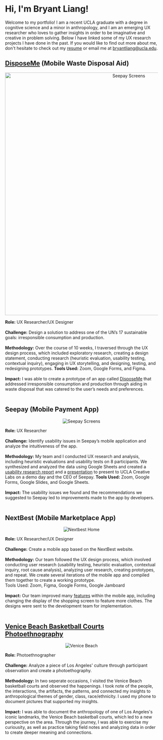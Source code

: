 # Hi, I'm Bryant Liang!

<!-- 
<p align="center">
  <img width="300px" src="https://user-images.githubusercontent.com/79380837/206579489-8d5c1fdc-cf69-4482-b45f-f02ea8c8965e.jpeg" alt="headshot">
</p>
-->

Welcome to my portfolio! I am a recent UCLA graduate with a degree in cognitive science and a minor in anthropology, and I am an emerging UX researcher who loves to gather insights in order to be imaginative and creative in problem solving. Below I have linked some of my UX research projects I have done in the past. If you would like to find out more about me, don't hesitate to check out my [resume](https://drive.google.com/drive/u/1/my-drive) or email me at bryantliang@ucla.edu. 

<!-- 
Useful Links
1. Basic Github Markdown: https://docs.github.com/en/get-started/writing-on-github/getting-started-with-writing-and-formatting-on-github/basic-writing-and-formatting-syntax
2. DH 110 Github Web Documentation (turning it into index.html): https://docs.google.com/document/d/1vpEVgwfK1LEzB7UEqBU0UpTRvDqYNHJKQGJXOTFqaYU/edit
3. DH 110 Responsive/Bootstrap Tutorial (making it nice): https://docs.google.com/document/d/1CyYUvt42pAI6hiE1CmHUlvB4nJ4RwENeRrh5m_W42jI/edit
-->

## [DisposeMe](https://github.com/brygoesmoo/DH110/tree/main/Portfolio) (Mobile Waste Disposal Aid)
<p align="center">
  <img width="800px" src="https://user-images.githubusercontent.com/79380837/206577164-4c33b189-0411-4ec0-ae20-eaffe3d21ada.png" alt="Seepay Screens">
</p>

**Role:** UX Researcher/UX Designer
<br><br> **Challenge:** Design a solution to address one of the UN’s 17 sustainable goals: irresponsible consumption and production. 
<br><br> **Methodology:** Over the course of 10 weeks, I traversed through the UX design process, which included exploratory research, creating a design statement, conducting research (heuristic evaluation, usability testing, contextual inquiry), engaging in UX storytelling, and designing, testing, and redesigning prototypes. **Tools Used:** Zoom, Google Forms, and Figma. 
<br><br> **Impact:** I was able to create a prototype of an app called [DisposeMe](https://github.com/brygoesmoo/DH110/tree/main/Portfolio) that addressed irresponsible consumption and production through aiding in waste disposal that was catered to the user’s needs and preferences. 
<br><br>

## Seepay (Mobile Payment App)
<p align="center">
  <img src="https://user-images.githubusercontent.com/79380837/206574239-dc6c5d44-8819-463c-8fc1-8b5509ed941d.png" alt="Seepay Screens">
</p>

**Role:** UX Researcher
<br><br> **Challenge:** Identify usability issues in Seepay’s mobile application and analyze the intuitiveness of the app. 
<br><br> **Methodology:**  My team and I conducted UX research and analysis, including heuristic evaluations and usability tests on 8 participants. We synthesized and analyzed the data using Google Sheets and created a [usability research report](https://drive.google.com/file/d/1rKBLxrFM66W1Xq9ECBqj0PpdzZ-j2HBB/view?usp=sharing) and a [presentation](https://drive.google.com/file/d/1ub9fs-LU3hb_aM4atjm28EgqUDebTloO/view?usp=sharing) to present to UCLA Creative Labs on a demo day and the CEO of Seepay. **Tools Used:** Zoom, Google Forms, Google Slides, and Google Sheets.
<br><br> **Impact:** The usability issues we found and the recommendations we suggested to Seepay led to improvements made to the app by developers. 
<br><br>

## NextBest (Mobile Marketplace App)
<p align="center">
  <img src="https://user-images.githubusercontent.com/79380837/206575866-5198086c-eb8d-4323-a9b7-5063cb5eb5e0.png" alt="Nextbest Home">
</p>

**Role:** UX Researcher/UX Designer
<br><br> **Challenge:** Create a mobile app based on the NextBest website.
<br><br> **Methodology:** Our team followed the UX design process, which involved conducting user research (usability testing, heuristic evaluation, contextual inquiry, root cause analysis), analyzing user research, creating prototypes, and repeat. We create several iterations of the mobile app and compiled them together to create a working prototype.  
Tools Used: Zoom, Figma, Google Forms, Google Jamboard
<br><br> **Impact:** Our team improved many [features](https://www.figma.com/file/tEaE90Z5utGdqV2EmIu4OL/Bryant's-NextBest-Prototypes?node-id=0-1) within the mobile app, including changing the display of the shopping screen to feature more clothes. The designs were sent to the development team for implementation.
<br><br>

## [Venice Beach Basketball Courts Photoethnography](https://drive.google.com/file/d/19qPM6PSrm_r9Ntu7r1kbKkxSsi5KBYlD/view?usp=sharing)

<p align="center">
  <img src="https://github.com/BryantLiang/Portfolio/assets/79380837/2b22125c-b891-4999-8f45-ea6fb51701ba" alt="Venice Beach">
</p>

**Role:** Photoethnographer
<br><br> **Challenge:** Analyze a piece of Los Angeles' culture through participant observation and create a photoethography.  
<br> **Methodology:** In two seperate occasions, I visited the Venice Beach basketball courts and observed the happenings. I took note of the people, the interactions, the artifacts, the patterns, and connected my insights to anthropological themes of gender, class, race/ethnicity. I used my phone to document pictures that supported my insights. 
<br><br> **Impact:** I was able to document the anthropology of one of Los Angeles's iconic landmarks, the Venice Beach basketball courts, which led to a new perspective on the area. Through the journey, I was able to exercise my curiousity, as well as practice taking field notes and analyzing data in order to create deeper meaning and connections. 
